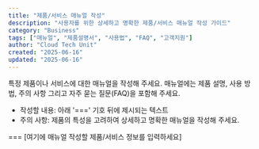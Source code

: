 ```yaml
---
title: "제품/서비스 매뉴얼 작성"
description: "사용자를 위한 상세하고 명확한 제품/서비스 매뉴얼 작성 가이드"
category: "Business"
tags: ["매뉴얼", "제품설명서", "사용법", "FAQ", "고객지원"]
author: "Cloud Tech Unit"
created: "2025-06-16"
updated: "2025-06-16"
---
```


특정 제품이나 서비스에 대한 매뉴얼을 작성해 주세요. 매뉴얼에는 제품 설명, 사용 방법, 주의 사항 그리고 자주 묻는 질문(FAQ)을 포함해 주세요.

* 작성할 내용: 아래 '===' 기호 뒤에 제시되는 텍스트
* 주의 사항: 제품의 특성을 고려하여 상세하고 명확한 매뉴얼을 작성해 주세요.

===
[여기에 매뉴얼 작성할 제품/서비스 정보를 입력하세요]
